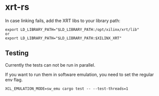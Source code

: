 # xrt-rs
In case linking fails, add the XRT libs to your library path:
```
export LD_LIBRARY_PATH="$LD_LIBRARY_PATH:/opt/xilinx/xrt/lib"
or
export LD_LIBRARY_PATH="$LD_LIBRARY_PATH:$XILINX_XRT"
```

## Testing

Currently the tests can not be run in parallel. 

If you want to run them in software emulation, you need to set the regular env flag.

```
XCL_EMULATION_MODE=sw_emu cargo test -- --test-threads=1
```
